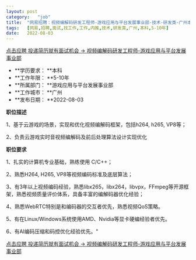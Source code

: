 ```yaml
---
layout:	post
category:	"job"
title:	"网易招聘：视频编解码研发工程师-游戏应用与平台发展事业部-技术-研发类-广州本科5-10年"
tags:	[网易,招聘,面试,找工作,工作,内推,技术,研发类,广州,本科,5-10年]
date:	2022-08-03
---
```


[点击应聘 投递简历就有面试机会 ->  视频编解码研发工程师-游戏应用与平台发展事业部](http://mobile.bole.netease.com/bole/boleDetail?id=37429&employeeId=346f03c3cda5f04c&key=all)



- **学历要求： **本科
- **工作年限： **5-10年
- **所属部门： **游戏应用与平台发展事业部
- **工作城市： **广州
- **发布日期： **2022-08-03



**职位描述**

1、基于云游戏的场景，实现和优化视频编解码框架，包括h264, h265, VP8等；

2、负责云游戏实时音视频编解码及前后处理算法设计实现优化 





**职位要求**

1、扎实的计算机专业基础，熟练使用 C/C++；

2、熟悉H264, H265, VP8等视频编码标准及底层算法；

3、有3年以上视频编码经验，熟悉libx265，libx264，libvpx，FFmpeg等开源框架，熟悉视频质量评价体系，具备丰富的编解码器优化经验；

4、熟悉WebRTC特别是和编码器的交互者优先，熟悉视频QoS策略。

5、有在Linux/Windows系统使用AMD、Nvidia等显卡硬编经验者优先。

6、有AI编码压缩和码控优化经验优先。"



[点击应聘 投递简历就有面试机会 ->  视频编解码研发工程师-游戏应用与平台发展事业部](http://mobile.bole.netease.com/bole/boleDetail?id=37429&employeeId=346f03c3cda5f04c&key=all)